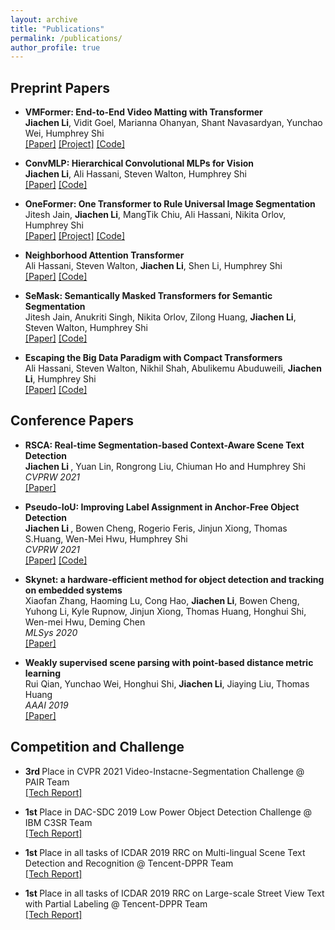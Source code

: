 ```yaml
---
layout: archive
title: "Publications"
permalink: /publications/
author_profile: true
---
```

## Preprint Papers
* <b>VMFormer: End-to-End Video Matting with Transformer</b> <br>
  <b>Jiachen Li</b>, Vidit Goel, Marianna Ohanyan, Shant Navasardyan, Yunchao Wei, Humphrey Shi
  <br> [[Paper]](https://arxiv.org/abs/2208.12801) [[Project]](https://chrisjuniorli.github.io/project/VMFormer) [[Code]](https://github.com/SHI-Labs/VMFormer)

* <b>ConvMLP: Hierarchical Convolutional MLPs for Vision </b> <br>
  <b>Jiachen Li</b>, Ali Hassani, Steven Walton, Humphrey Shi
  <br> [[Paper]](https://arxiv.org/abs/2109.04454) [[Code]](https://github.com/SHI-Labs/Convolutional-MLPs)

* <b>OneFormer: One Transformer to Rule Universal Image Segmentation </b> <br>
  Jitesh Jain, <b>Jiachen Li</b>, MangTik Chiu, Ali Hassani, Nikita Orlov, Humphrey Shi
  <br> [[Paper]](https://arxiv.org/abs/2211.06220) [[Project]](https://praeclarumjj3.github.io/oneformer/) [[Code]](https://github.com/SHI-Labs/OneFormer)
  
* <b>Neighborhood Attention Transformer </b> <br>
  Ali Hassani, Steven Walton, <b>Jiachen Li</b>, Shen Li, Humphrey Shi
  <br> [[Paper]](https://arxiv.org/abs/2204.07143) [[Code]](https://github.com/SHI-Labs/Neighborhood-Attention-Transformer)
 
* <b>SeMask: Semantically Masked Transformers for Semantic Segmentation </b> <br>
  Jitesh Jain, Anukriti Singh, Nikita Orlov, Zilong Huang, <b>Jiachen Li</b>, Steven Walton, Humphrey Shi
  <br> [[Paper]](https://arxiv.org/abs/2112.12782) [[Code]](https://github.com/Picsart-AI-Research/SeMask-Segmentation)
 
* <b>Escaping the Big Data Paradigm with Compact Transformers </b> <br>
  Ali Hassani, Steven Walton, Nikhil Shah, Abulikemu Abuduweili, <b>Jiachen Li</b>, Humphrey Shi
  <br> [[Paper]](https://arxiv.org/abs/2104.05704) [[Code]](https://github.com/SHI-Labs/Compact-Transformers)

## Conference Papers
* <b>RSCA: Real-time Segmentation-based Context-Aware Scene Text Detection</b> <br>
   <b> Jiachen Li </b>, Yuan Lin, Rongrong Liu, Chiuman Ho and Humphrey Shi
   <br> <i> CVPRW 2021 </i> 
   <br> [[Paper]](https://arxiv.org/abs/2105.12789)

* <b>Pseudo-IoU: Improving Label Assignment in Anchor-Free Object Detection</b> <br>
   <b> Jiachen Li </b>, Bowen Cheng,  Rogerio Feris, Jinjun Xiong, Thomas S.Huang, Wen-Mei Hwu, Humphrey Shi
   <br> <i> CVPRW 2021 </i> 
   <br> [[Paper]](https://arxiv.org/abs/2104.14082) [[Code]](https://github.com/SHI-Labs/Pseudo-IoU-for-Anchor-Free-Object-Detection)

* <b>Skynet: a hardware-efficient method for object detection and tracking on embedded systems</b> <br>
   Xiaofan Zhang, Haoming Lu, Cong Hao, <b>Jiachen Li</b>, Bowen Cheng, Yuhong Li, Kyle Rupnow, Jinjun Xiong, Thomas Huang, Honghui Shi, Wen-mei Hwu, Deming Chen
   <br> <i> MLSys 2020 </i> 
   <br> [[Paper]](https://arxiv.org/abs/1909.09709)

* <b>Weakly supervised scene parsing with point-based distance metric learning</b> <br>
   Rui Qian, Yunchao Wei, Honghui Shi, <b>Jiachen Li</b>, Jiaying Liu, Thomas Huang
   <br> <i> AAAI 2019 </i> 
   <br> [[Paper]](https://ojs.aaai.org/index.php/AAAI/article/view/4911)
   
## Competition and Challenge
* <b>3rd </b> Place in CVPR 2021 Video-Instacne-Segmentation Challenge @ PAIR Team
   <br> [[Tech Report]](https://youtube-vos.org/assets/challenge/2021/reports/VIS_3_Goel.pdf)
   
* <b>1st </b> Place in DAC-SDC 2019 Low Power Object Detection Challenge @ IBM C3SR Team
   <br> [[Tech Report]](https://arxiv.org/abs/1906.10327)
   
* <b> 1st </b> Place in all tasks of ICDAR 2019 RRC on Multi-lingual Scene Text Detection and Recognition @ Tencent-DPPR Team
   <br> [[Tech Report]]()
  
* <b> 1st </b> Place in all tasks of ICDAR 2019 RRC on Large-scale Street View Text with Partial Labeling @ Tencent-DPPR Team
   <br> [[Tech Report]](https://mp.weixin.qq.com/s/qcp7-QSB0CSZQj9jDDUKMw)
